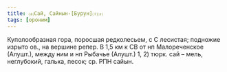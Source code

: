 ```yaml
---
title: ⒜Сай, Сайнын-[Бурун]⒯⒵
tags: [ороним]
---
```


Куполообразная гора, поросшая редколесьем, с С лесистая; подножие изрыто ов., на
вершине репер. В 1,5 км к СВ от нп Малореченское (Алушт.), между ним и нп
Рыбачье (Алушт.) 1, 2) тюрк. сай – мель, неглубокий, галька, песок; ср. РПН
сайын.
